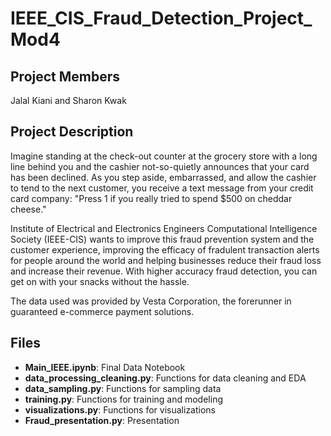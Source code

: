# IEEE_CIS_Fraud_Detection_Project_Mod4

Project Members
--------------------
Jalal Kiani and Sharon Kwak

Project Description
-----------------------
Imagine standing at the check-out counter at the grocery store with a long line behind you and the cashier not-so-quietly announces that your card has been declined. As you step aside, embarrassed, and allow the cashier to tend to the next customer, you receive a text message from your credit card company: "Press 1 if you really tried to spend $500 on cheddar cheese."

Institute of Electrical and Electronics Engineers Computational Intelligence Society (IEEE-CIS) wants to improve this fraud prevention system and the customer experience, improving the efficacy of fradulent transaction alerts for people around the world and helping businesses reduce their fraud loss and increase their revenue. With higher accuracy fraud detection, you can get on with your snacks without the hassle.

The data used was provided by Vesta Corporation, the forerunner in guaranteed e-commerce payment solutions.

Files
------
- **Main_IEEE.ipynb**: Final Data Notebook
- **data_processing_cleaning.py**: Functions for data cleaning and EDA
- **data_sampling.py**: Functions for sampling data
- **training.py**: Functions for training and modeling
- **visualizations.py**: Functions for visualizations
- **Fraud_presentation.py**: Presentation